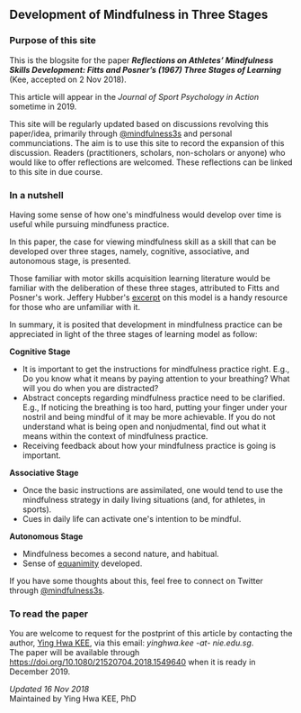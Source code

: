 ## Development of Mindfulness in Three Stages 

### Purpose of this site
This is the blogsite for the paper **_Reflections on Athletes’ Mindfulness Skills Development: Fitts and Posner’s (1967) Three Stages of Learning_** (Kee, accepted on 2 Nov 2018).

This article will appear in the *Journal of Sport Psychology in Action* sometime in 2019. 

This site will be regularly updated based on discussions revolving this paper/idea, primarily through [@mindfulness3s](https://twitter.com/@mindfulness3s/) and personal communciations. The aim is to use this site to record the expansion of this discussion. Readers (practitioners, scholars, non-scholars or anyone) who would like to offer reflections are welcomed. These reflections can be linked to this site in due course.   

### In a nutshell
Having some sense of how one's mindfulness would develop over time is useful while pursuing mindfuness practice.  

In this paper, the case for viewing mindfulness skill as a skill that can be developed over three stages, namely, cognitive, associative, and autonomous stage, is presented. 

Those familiar with motor skills acquisition learning literature would be familiar with the deliberation of these three stages, attributed to Fitts and Posner's work. Jeffery Hubber's [excerpt](https://us.humankinetics.com/blogs/excerpt/understanding-motor-learning-stages-improves-skill-instruction) on this model is a handy resource for those who are unfamiliar with it.   

In summary, it is posited that development in mindfulness practice can be appreciated in light of the three stages of learning model as follow: 

__Cognitive Stage__
  * It is important to get the instructions for mindfulness practice right. E.g., Do you know what it means by paying attention to your breathing? What will you do when you are distracted?
  * Abstract concepts regarding mindfulness practice need to be clarified. E.g., If noticing the breathing is too hard, putting your finger under your nostril and being mindful of it may be more achievable. If you do not understand what is being open and nonjudmental, find out what it means within the context of mindfulness practice.  
  * Receiving feedback about how your mindfulness practice is going is important.  

__Associative Stage__
  * Once the basic instructions are assimilated, one would tend to use the mindfulness strategy in daily living situations (and, for athletes, in sports).
  * Cues in daily life can activate one's intention to be mindful.   

__Autonomous Stage__
  * Mindfulness becomes a second nature, and habitual.
  * Sense of [equanimity](https://dx.doi.org/10.1007%2Fs12671-013-0269-8) developed.  

If you have some thoughts about this, feel free to connect on Twitter through [@mindfulness3s](https://twitter.com/@mindfulness3s/).

### To read the paper
You are welcome to request for the postprint of this article by contacting the author, [Ying Hwa KEE](https://scholar.google.com.sg/citations?user=_4flSMUAAAAJ&hl=en), via this email: *yinghwa.kee -at- nie.edu.sg*. 
<br>
The paper will be available through https://doi.org/10.1080/21520704.2018.1549640 when it is ready in December 2019.

*Updated 16 Nov 2018* 
<br>
Maintained by Ying Hwa KEE, PhD 
